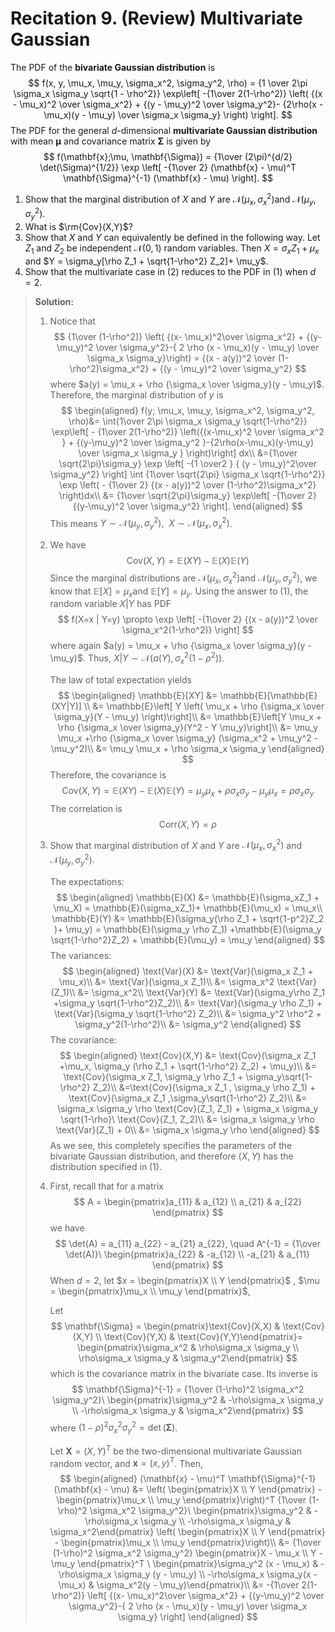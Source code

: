 # Recitation 9. (Review) Multivariate Gaussian

The PDF of the **bivariate Gaussian distribution** is
$$
f(x, y, \mu_x, \mu_y, \sigma_x^2, \sigma_y^2, \rho) = {1 \over 2\pi \sigma_x \sigma_y \sqrt{1 - \rho^2}} \exp\left[ -{1\over 2(1-\rho^2)} \left( {(x - \mu_x)^2 \over \sigma_x^2} + {(y - \mu_y)^2 \over \sigma_y^2}- {2\rho(x - \mu_x)(y - \mu_y) \over \sigma_x \sigma_y} \right) \right].
$$
The PDF for the general $d$​​​​​-dimensional **multivariate Gaussian distribution** with mean $\mathbf{\mu}$​​​​​ and covariance matrix $\mathbf{\Sigma}$​​​​​ is given by
$$
f(\mathbf{x};\mu, \mathbf{\Sigma}) = {1\over (2\pi)^{d/2} \det(\Sigma)^{1/2}} \exp \left[ -{1\over 2} (\mathbf{x} - \mu)^T \mathbf{\Sigma}^{-1} (\mathbf{x} - \mu) \right].
$$

1. Show that the marginal distribution of $X$​​​ and $Y$​​​ are $\mathcal{N}(\mu_x, \sigma_x^2)$​​​ and $\mathcal{N}(\mu_y, \sigma_y^2)$​​.
2. What is $\rm{Cov}(X,Y)$?
3. Show that $X$ and $Y$ can equivalently be defined in the following way. Let $Z_1$ and $Z_2$ be independent $\mathcal{N}(0,1)$ random variables. Then $X = \sigma_x Z_1 + \mu_x$ and $Y = \sigma_y[\rho Z_1 + \sqrt{1-\rho^2} Z_2]+ \mu_y$.
4. Show that the multivariate case in (2) reduces to the PDF in (1) when $d=2$.

> **Solution:**
>
> 1. Notice that
>    $$
>    {1\over (1-\rho^2)} \left( {(x- \mu_x)^2\over \sigma_x^2}  + {(y-\mu_y)^2 \over \sigma_y^2}-{ 2 \rho (x - \mu_x)(y - \mu_y) \over \sigma_x \sigma_y}\right) = {(x - a(y))^2 \over (1-\rho^2)\sigma_x^2}  + {(y - \mu_y)^2 \over \sigma_y^2}
>    $$
>    where $a(y) = \mu_x + \rho {\sigma_x \over \sigma_y}(y - \mu_y)$​​. Therefore, the marginal distribution of $y$ is
>    $$
>    \begin{aligned}
>    f(y; \mu_x, \mu_y, \sigma_x^2, \sigma_y^2, \rho)&= \int{1\over 2\pi \sigma_x \sigma_y \sqrt{1-\rho^2}} \exp\left[ - {1\over 2(1-\rho^2)} \left({(x-\mu_x)^2 \over \sigma_x^2 } + {(y-\mu_y)^2 \over \sigma_y^2 }-{2\rho(x-\mu_x)(y-\mu_y) \over \sigma_x \sigma_y } \right)\right] dx\\
>    &={1\over \sqrt{2\pi}\sigma_y} \exp \left[ -{1 \over2 } { (y - \mu_y)^2\over \sigma_y^2} \right] \int {1\over \sqrt{2\pi} \sigma_x \sqrt{1-\rho^2}} \exp \left( - {1\over 2} {(x - a(y))^2 \over (1-\rho^2)\sigma_x^2} \right)dx\\
>    &= {1\over \sqrt{2\pi}\sigma_y} \exp\left[ -{1\over 2} {(y-\mu_y)^2 \over \sigma_y^2} \right].
>    \end{aligned}
>    $$
>    This means $Y \sim \mathcal{N}(\mu_y, \sigma_y^2), \ \ X \sim \mathcal{N}(\mu_x, \sigma_x^2)$​​​​.
>
> 2. We have
>    $$
>    \text{Cov}(X,Y) = \mathbb{E}(XY) - \mathbb{E}(X) \mathbb{E}(Y)
>    $$
>    Since the marginal distributions are $\mathcal{N}(\mu_x, \sigma_x^2)$​​​ and $\mathcal{N}(\mu_y, \sigma_y^2)$​​​, we know that $\mathbb{E}[X] = \mu_x$​​​ and $\mathbb{E}[Y] = \mu_y$​​​. Using the answer to (1), the random variable $X|Y$​​ has PDF
>    $$
>    f(X=x | Y=y) \propto \exp \left[ -{1\over 2} {(x - a(y))^2 \over \sigma_x^2(1-\rho^2)} \right]
>    $$
>    where again $a(y) = \mu_x + \rho {\sigma_x \over \sigma_y}(y - \mu_y)$. Thus, $X|Y \sim \mathcal{N}(a(Y), \sigma_x^2(1-\rho^2))$.
>
>    The law of total expectation yields
>    $$
>    \begin{aligned}
>    \mathbb{E}[XY] &= \mathbb{E}[\mathbb{E}(XY|Y)] \\
>    &= \mathbb{E}\left[ Y \left( \mu_x + \rho {\sigma_x \over \sigma_y}(Y - \mu_y) \right)\right]\\
>    &= \mathbb{E}\left[Y \mu_x + \rho {\sigma_x \over \sigma_y}(Y^2 - Y \mu_y)\right]\\
>    &= \mu_y \mu_x  +\rho {\sigma_x \over \sigma_y} (\sigma_x^2 + \mu_y^2 - \mu_y^2)\\
>    &= \mu_y \mu_x + \rho \sigma_x \sigma_y
>    \end{aligned}
>    $$
>    Therefore, the covariance is
>    $$
>    \text{Cov}(X,Y) = \mathbb{E}(XY) - \mathbb{E}(X) \mathbb{E}(Y) = \mu_y \mu_x + \rho \sigma_x \sigma_y -\mu_y \mu_x = \rho \sigma_x \sigma_y
>    $$
>    The correlation is
>    $$
>    \text{Corr}(X,Y) = \rho
>    $$
>
> 3. Show that marginal distribution of $X$ and $Y$ are $\mathcal{N}(\mu_x, \sigma_x^2)$ and $\mathcal{N}(\mu_y, \sigma_y^2)$​.
>
>    The expectations:
>    $$
>    \begin{aligned}
>    \mathbb{E}(X) &= \mathbb{E}(\sigma_xZ_1 + \mu_X) = \mathbb{E}(\sigma_xZ_1)+ \mathbb{E}(\mu_x) = \mu_x\\
>    \mathbb{E}(Y) &= \mathbb{E}(\sigma_y(\rho Z_1 + \sqrt{1-p^2}Z_2 )+ \mu_y) = \mathbb{E}(\sigma_y \rho Z_1)  +\mathbb{E}(\sigma_y \sqrt{1-\rho^2}Z_2) + \mathbb{E}(\mu_y) = \mu_y
>    \end{aligned}
>    $$
>    The variances:
>    $$
>    \begin{aligned}
>    \text{Var}(X) &= \text{Var}(\sigma_x Z_1 + \mu_x)\\
>    &= \text{Var}(\sigma_x Z_1)\\
>    &= \sigma_x^2 \text{Var}(Z_1)\\
>    &= \sigma_x^2\\
>    \text{Var}(Y) &= \text{Var}(\sigma_y\rho Z_1  +\sigma_y \sqrt{1-\rho^2}Z_2)\\
>    &= \text{Var}(\sigma_y \rho Z_1) + \text{Var}(\sigma_y \sqrt{1-\rho^2} Z_2)\\
>    &= \sigma_y^2 \rho^2 + \sigma_y^2(1-\rho^2)\\
>    &= \sigma_y^2
>    \end{aligned}
>    $$
>    The covariance:
>    $$
>    \begin{aligned}
>    \text{Cov}(X,Y) &= \text{Cov}(\sigma_x Z_1 +\mu_x, \sigma_y (\rho Z_1 + \sqrt{1-\rho^2} Z_2) + \mu_y)\\
>    &= \text{Cov}(\sigma_x Z_1, \sigma_y \rho Z_1 + \sigma_y\sqrt{1-\rho^2} Z_2)\\
>    &=\text{Cov}(\sigma_x Z_1 , \sigma_y \rho Z_1) + \text{Cov}(\sigma_x Z_1 ,\sigma_y\sqrt{1-\rho^2} Z_2)\\
>    &= \sigma_x \sigma_y \rho \text{Cov}(Z_1, Z_1) + \sigma_x \sigma_y \sqrt{1-\rho}\ \text{Cov}(Z_1, Z_2)\\
>    &= \sigma_x \sigma_y \rho \text{Var}(Z_1) + 0\\
>    &= \sigma_x \sigma_y \rho 
>    \end{aligned}
>    $$
>    As we see, this completely specifies the parameters of the bivariate Gaussian distribution, and therefore $(X, Y)$​​ has the distribution specified in (1).
>
> 4. First, recall that for a matrix
>    $$
>    A = \begin{pmatrix}a_{11} & a_{12} \\ a_{21} & a_{22} \end{pmatrix}
>    $$
>    we have
>    $$
>    \det(A) = a_{11} a_{22} - a_{21} a_{22}, \quad A^{-1} = {1\over \det(A)}\ \begin{pmatrix}a_{22} & -a_{12} \\ -a_{21} & a_{11} \end{pmatrix}
>    $$
>    When $d=2$​​, let $x = \begin{pmatrix}X \\ Y \end{pmatrix}$​​ , $\mu = \begin{pmatrix}\mu_x \\ \mu_y \end{pmatrix}$​​, 
>
>    Let
>    $$
>    \mathbf{\Sigma} = \begin{pmatrix}\text{Cov}(X,X) & \text{Cov}(X,Y) \\ \text{Cov}(Y,X) & \text{Cov}(Y,Y)\end{pmatrix}= \begin{pmatrix}\sigma_x^2 & \rho\sigma_x \sigma_y \\ \rho\sigma_x \sigma_y & \sigma_y^2\end{pmatrix}
>    $$
>    which is the covariance matrix in the bivariate case. Its inverse is
>    $$
>    \mathbf{\Sigma}^{-1} = {1\over (1-\rho)^2 \sigma_x^2 \sigma_y^2}\ \begin{pmatrix}\sigma_y^2 & -\rho\sigma_x \sigma_y \\ -\rho\sigma_x \sigma_y & \sigma_x^2\end{pmatrix}
>    $$
>    where $(1-\rho)^2 \sigma_x^2 \sigma_y^2 = \det(\mathbf{\Sigma})$​​​​​. 
>
>    Let $\mathbf{X}=(X,Y)^T$ be​ the two-dimensional multivariate Gaussian random vector, and $\mathbf{x} =(x,y)^T$. Then,
>    $$
>    \begin{aligned}
>    (\mathbf{x} - \mu)^T \mathbf{\Sigma}^{-1} (\mathbf{x} - \mu) &= \left( \begin{pmatrix}X \\ Y \end{pmatrix} - \begin{pmatrix}\mu_x \\ \mu_y \end{pmatrix}\right)^T {1\over (1-\rho)^2 \sigma_x^2 \sigma_y^2}\ \begin{pmatrix}\sigma_y^2 & -\rho\sigma_x \sigma_y \\ -\rho\sigma_x \sigma_y & \sigma_x^2\end{pmatrix} \left( \begin{pmatrix}X \\ Y \end{pmatrix} - \begin{pmatrix}\mu_x \\ \mu_y \end{pmatrix}\right)\\
>    &= {1\over (1-\rho)^2 \sigma_x^2 \sigma_y^2} \begin{pmatrix}X - \mu_x \\ Y - \mu_y \end{pmatrix}^T \ \begin{pmatrix}\sigma_y^2 (x - \mu_x) & -\rho\sigma_x \sigma_y (y - \mu_y) \\ -\rho\sigma_x \sigma_y(x - \mu_x) & \sigma_x^2(y - \mu_y)\end{pmatrix}\\
>    &= -{1\over 2(1- \rho^2)} \left[ {(x- \mu_x)^2\over \sigma_x^2}  + {(y-\mu_y)^2 \over \sigma_y^2}-{ 2 \rho (x - \mu_x)(y - \mu_y) \over \sigma_x \sigma_y} \right]
>    \end{aligned}
>    $$


